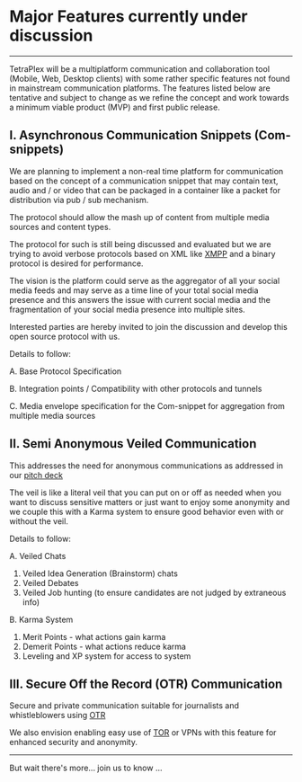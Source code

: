 # Major Features currently under discussion
___________________________________________

TetraPlex will be a multiplatform communication and collaboration tool (Mobile, Web, Desktop clients) with some rather specific features not found in mainstream communication platforms. The features listed below are tentative and subject to change as we refine the concept and work towards a minimum viable product (MVP) and first public release.

## I. Asynchronous Communication Snippets (Com-snippets)

We are planning to implement a non-real time platform for communication based on the concept of a communication snippet that may contain text, audio and / or video that can be packaged in a container like a packet for distribution via pub / sub mechanism. 

The protocol should allow the mash up of content from multiple media sources and content types.

The protocol for such is still being discussed and evaluated but we are trying to avoid verbose protocols based on XML like [XMPP](https://xmpp.org/) and a binary protocol is desired for performance.

The vision is the platform could serve as the aggregator of all your social media feeds and may serve as a time line of your total social media presence and this answers the issue with current social media and the fragmentation of your social media presence into multiple sites.  

Interested parties are hereby invited to join the discussion and develop this open source protocol with us.


Details to follow:

A. Base Protocol Specification

B. Integration points / Compatibility with other protocols and tunnels

C. Media envelope specification for the Com-snippet for aggregation from multiple media sources


## II. Semi Anonymous Veiled Communication

This addresses the need for anonymous communications as addressed in  our [pitch deck](TetraPlex%20deck%200.53%20-%20dark%20mode.pptx)

The veil is like a literal veil that you can put on or off as needed when you want to discuss sensitive matters or just want to enjoy some anonymity and we couple this with a Karma system to ensure good behavior even with or without the veil.

Details to follow:

A. Veiled Chats

1. Veiled Idea Generation (Brainstorm) chats
2. Veiled Debates
3. Veiled Job hunting (to ensure candidates are not judged by extraneous info)

B. Karma System

1. Merit Points - what actions gain karma
2. Demerit Points - what actions reduce karma
3. Leveling and XP system for access to system


## III.  Secure Off the Record (OTR) Communication

Secure and private communication suitable for journalists and whistleblowers using [OTR](https://en.wikipedia.org/wiki/Off-the-Record_Messaging)

We also envision enabling easy use of [TOR](https://www.torproject.org/) or VPNs with this feature for enhanced security and anonymity.

________________________
But wait there's more... 
join us to know ...



